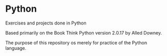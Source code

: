 # Python
Exercises and projects done in Python

Based primarily on the Book Think Python version 2.0.17 by Alled Downey.

The purpose of this repository os merely for practice of the Python language.
